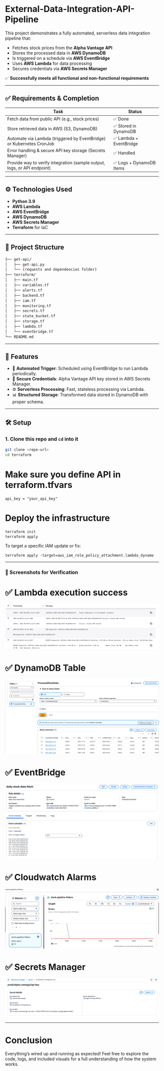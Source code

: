 # External-Data-Integration-API-Pipeline

This project demonstrates a fully automated, serverless data integration pipeline that:
- Fetches stock prices from the **Alpha Vantage API**
- Stores the processed data in **AWS DynamoDB**
- Is triggered on a schedule via **AWS EventBridge**
- Uses **AWS Lambda** for data processing
- Secures credentials via **AWS Secrets Manager**

✅ **Successfully meets all functional and non-functional requirements**

---

## ✅ Requirements & Completion

| Task                                                                                   | Status     |
|----------------------------------------------------------------------------------------|------------|
| Fetch data from public API (e.g., stock prices)                                        | ✅ Done     |
| Store retrieved data in AWS (S3, DynamoDB)                                             | ✅ Stored in DynamoDB |
| Automate via Lambda (triggered by EventBridge) or Kubernetes CronJob                  | ✅ Lambda + EventBridge |
| Error handling & secure API key storage (Secrets Manager)                             | ✅ Handled |
| Provide way to verify integration (sample output, logs, or API endpoint)              | ✅ Logs + DynamoDB Items |

---

## ⚙️ Technologies Used

- **Python 3.9**
- **AWS Lambda**
- **AWS EventBridge**
- **AWS DynamoDB**
- **AWS Secrets Manager**
- **Terraform** for IaC

---

## 📂 Project Structure
```bash
├── get-api/
│   ├── get-api.py
│   └── (requests and dependencies folder)
├── terraform/
│   ├── main.tf
│   ├── variables.tf
│   ├── alerts.tf
│   ├── backend.tf
│   ├── iam.tf
│   ├── monitoring.tf
│   ├── secrets.tf
│   ├── state_bucket.tf
│   ├── storage.tf
│   ├── lambda.tf
│   └── eventbridge.tf
└── README.md
```
---

## 🚀 Features

- 🔄 **Automated Trigger**: Scheduled using EventBridge to run Lambda periodically.
- 🔐 **Secure Credentials**: Alpha Vantage API key stored in AWS Secrets Manager.
- ⚙️ **Serverless Processing**: Fast, stateless processing via Lambda.
- 📊 **Structured Storage**: Transformed data stored in DynamoDB with proper schema.

---

## 🛠️ Setup

### 1. Clone this repo and `cd` into it

```bash
git clone <repo-url>
cd terraform
```
# Make sure you define API in terraform.tfvars
```
api_key = "your_api_key"
```

# Deploy the infrastructure
```
terraform init
terraform apply
```
To target a specific IAM update or fix:
```
terraform apply -target=aws_iam_role_policy_attachment.lambda_dynamo
```


--- 

### 📸 Screenshots for Verification

# ✅ Lambda execution success
![lambda](Images/cloudwatch.png)

# ✅ DynamoDB Table
![dynamodb](Images/dynamodb.png)

# ✅ EventBridge
![eventbridge](Images/eventbridge.png)

# ✅ Cloudwatch Alarms
![cloudwatch](Images/image.png)

# ✅ Secrets Manager
![cloudwatch](Images/secretmanager.png)

---
# Conclusion
Everything’s wired up and running as expected! Feel free to explore the code, logs, and included visuals for a full understanding of how the system works.
